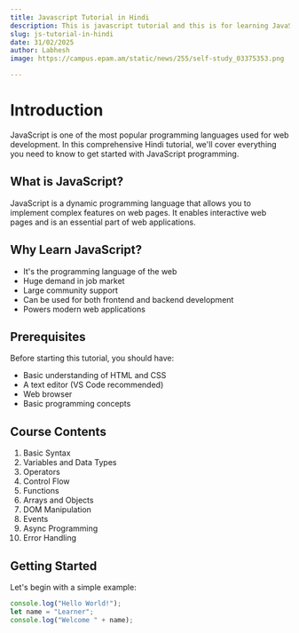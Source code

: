 ```yaml
---
title: Javascript Tutorial in Hindi
description: This is javascript tutorial and this is for learning JavaScript in Hindi for beginners
slug: js-tutorial-in-hindi 
date: 31/02/2025
author: Labhesh
image: https://campus.epam.am/static/news/255/self-study_03375353.png

---
```


# Introduction

JavaScript is one of the most popular programming languages used for web development. In this comprehensive Hindi tutorial, we'll cover everything you need to know to get started with JavaScript programming.

## What is JavaScript?

JavaScript is a dynamic programming language that allows you to implement complex features on web pages. It enables interactive web pages and is an essential part of web applications.

## Why Learn JavaScript?

- It's the programming language of the web
- Huge demand in job market
- Large community support
- Can be used for both frontend and backend development
- Powers modern web applications

## Prerequisites

Before starting this tutorial, you should have:
- Basic understanding of HTML and CSS
- A text editor (VS Code recommended)
- Web browser
- Basic programming concepts

## Course Contents

1. Basic Syntax
2. Variables and Data Types
3. Operators
4. Control Flow
5. Functions
6. Arrays and Objects
7. DOM Manipulation
8. Events
9. Async Programming
10. Error Handling

## Getting Started

Let's begin with a simple example:

```javascript
console.log("Hello World!");
let name = "Learner";
console.log("Welcome " + name);